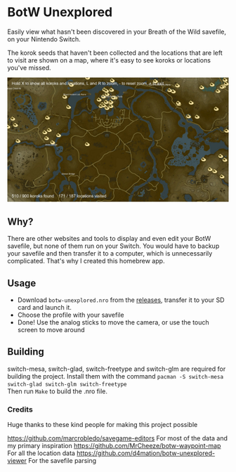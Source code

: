 # BotW Unexplored
Easily view what hasn't been discovered in your Breath of the Wild savefile, on your Nintendo Switch.

The korok seeds that haven't been collected and the locations that are left to visit are shown on a map, where it's easy to see koroks or locations you've missed. 

<img src="https://github.com/lud99/botw-unexplored/blob/master/map1.jpeg?raw=true" width=600>

## Why?
There are other websites and tools to display and even edit your BotW savefile, but none of them run on your Switch. You would have to backup your savefile and then transfer it to a computer, which is unnecessarily complicated. That's why I created this homebrew app.

## Usage
* Download ```botw-unexplored.nro``` from the [releases](https://github.com/lud99/botw-unexplored/releases/download/1.0.0/botw-unexplored.nro), transfer it to your SD card and launch it.
* Choose the profile with your savefile
* Done! Use the analog sticks to move the camera, or use the touch screen to move around

## Building
switch-mesa, switch-glad, switch-freetype and switch-glm are required for building the project. Install them with the command ```pacman -S switch-mesa switch-glad switch-glm switch-freetype```  
Then run ```Make``` to build the .nro file.

### Credits
Huge thanks to these kind people for making this project possible

https://github.com/marcrobledo/savegame-editors For most of the data and my primary inspiration
https://github.com/MrCheeze/botw-waypoint-map For all the location data
https://github.com/d4mation/botw-unexplored-viewer For the savefile parsing
